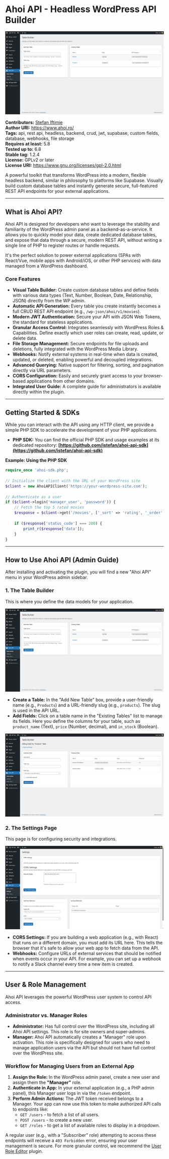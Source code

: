 # Ahoi API - Headless WordPress API Builder

<p align="center">
  <img src="https://raw.githubusercontent.com/istefan/ahoi-api/main/assets/images/screenshot-1.png" alt="Ahoi API Table Builder">
</p>

**Contributors:** [Stefan Iftimie](https://github.com/istefan)  
**Author URI:** https://www.ahoi.ro/  
**Tags:** api, rest api, headless, backend, crud, jwt, supabase, custom fields, database, webhooks, file storage  
**Requires at least:** 5.8  
**Tested up to:** 6.8  
**Stable tag:** 1.2.4  
**License:** GPLv2 or later  
**License URI:** https://www.gnu.org/licenses/gpl-2.0.html

A powerful toolkit that transforms WordPress into a modern, flexible headless backend, similar in philosophy to platforms like Supabase. Visually build custom database tables and instantly generate secure, full-featured REST API endpoints for your external applications.

---

## What is Ahoi API?

Ahoi API is designed for developers who want to leverage the stability and familiarity of the WordPress admin panel as a backend-as-a-service. It allows you to quickly model your data, create dedicated database tables, and expose that data through a secure, modern REST API, without writing a single line of PHP to register routes or handle requests.

It's the perfect solution to power external applications (SPAs with React/Vue, mobile apps with Android/iOS, or other PHP services) with data managed from a WordPress dashboard.

### Core Features

- **Visual Table Builder:** Create custom database tables and define fields with various data types (Text, Number, Boolean, Date, Relationship, JSON) directly from the WP admin.
- **Automatic API Generation:** Every table you create instantly becomes a full CRUD REST API endpoint (e.g., `/wp-json/ahoi/v1/movies`).
- **Modern JWT Authentication:** Secure your API with JSON Web Tokens, the standard for stateless applications.
- **Granular Access Control:** Integrates seamlessly with WordPress Roles & Capabilities. Define exactly which user roles can create, read, update, or delete data.
- **File Storage Management:** Secure endpoints for file uploads and deletions, fully integrated with the WordPress Media Library.
- **Webhooks:** Notify external systems in real-time when data is created, updated, or deleted, enabling powerful and decoupled integrations.
- **Advanced Querying:** Native support for filtering, sorting, and pagination directly via URL parameters.
- **CORS Configuration:** Easily and securely grant access to your browser-based applications from other domains.
- **Integrated User Guide:** A complete guide for administrators is available directly within the plugin.

---

## Getting Started & SDKs

While you can interact with the API using any HTTP client, we provide a simple PHP SDK to accelerate the development of your PHP applications.

- **PHP SDK:** You can find the official PHP SDK and usage examples at its dedicated repository:
  **[https://github.com/istefan/ahoi-api-sdk](https://github.com/istefan/ahoi-api-sdk)**

**Example: Using the PHP SDK**
```php
require_once 'ahoi-sdk.php';

// Initialize the client with the URL of your WordPress site
$client = new AhoiAPIClient('https://your-wordpress-site.com');

// Authenticate as a user
if ($client->login('manager_user', 'password')) {
    // Fetch the top 5 rated movies
    $response = $client->get('/movies', ['_sort' => 'rating', '_order' => 'desc', '_limit' => 5]);

    if ($response['status_code'] === 200) {
        print_r($response['data']);
    }
}
```

---

## How to Use Ahoi API (Admin Guide)

After installing and activating the plugin, you will find a new "Ahoi API" menu in your WordPress admin sidebar.

### 1. The Table Builder

This is where you define the data models for your application.

<p align="center">
<img src="https://raw.githubusercontent.com/istefan/ahoi-api/main/assets/images/screenshot-1.png" alt="Ahoi API Table Builder">
</p>

- **Create a Table:** In the "Add New Table" box, provide a user-friendly name (e.g., `Products`) and a URL-friendly slug (e.g., `products`). The slug is used in the API URL.
- **Add Fields:** Click on a table name in the "Existing Tables" list to manage its fields. Here you define the columns for your table, such as `product_name` (Text), `price` (Number, decimal), and `in_stock` (Boolean).

<p align="center">
<img src="https://raw.githubusercontent.com/istefan/ahoi-api/main/assets/images/screenshot-2.png" alt="Editing Fields for a Table">
</p>

### 2. The Settings Page

This page is for configuring security and integrations.

<p align="center">
<img src="https://raw.githubusercontent.com/istefan/ahoi-api/main/assets/images/screenshot-3.png" alt="Ahoi API Settings Page">
</p>

- **CORS Settings:** If you are building a web application (e.g., with React) that runs on a different domain, you must add its URL here. This tells the browser that it's safe to allow your web app to fetch data from the API.
- **Webhooks:** Configure URLs of external services that should be notified when events occur in your API. For example, you can set up a webhook to notify a Slack channel every time a new item is created.

---

## User & Role Management

Ahoi API leverages the powerful WordPress user system to control API access.

### Administrator vs. Manager Roles

- **Administrator:** Has full control over the WordPress site, including all Ahoi API settings. This role is for site owners and super-admins.
- **Manager:** Ahoi API automatically creates a "Manager" role upon activation. This role is specifically designed for users who need to manage application users via the API but should not have full control over the WordPress site.

### Workflow for Managing Users from an External App

1.  **Assign the Role:** In the WordPress admin panel, create a new user and assign them the **"Manager"** role.
2.  **Authenticate in App:** In your external application (e.g., a PHP admin panel), this Manager user logs in via the `/token` endpoint.
3.  **Perform Admin Actions:** The JWT token received belongs to a Manager. Your app can now use this token to make authorized API calls to endpoints like:
    - `GET /users` - to fetch a list of all users.
    - `POST /users` - to create a new user.
    - `GET /roles` - to get a list of available roles to display in a dropdown.

A regular user (e.g., with a "Subscriber" role) attempting to access these endpoints will receive a `403 Forbidden` error, ensuring your user management is secure. For more granular control, we recommend the [User Role Editor](https://wordpress.org/plugins/user-role-editor/) plugin.
